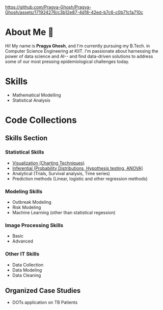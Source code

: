 https://github.com/Pragya-Ghosh/Pragya-Ghosh/assets/171924276/c3b12e87-4d18-42ed-b7c6-c0b71c1a710c

# About Me 👋
Hi! My name is **Pragya Ghosh**, and I'm currently pursuing my B.Tech. in Computer Science Engineering at KIIT. I'm passionate about harnessing the power of data science and AI-- and find data-driven solutions to address some of our most pressing epidemiological challenges today.

# Skills
- Mathematical Modelling
- Statistical Analysis

# Code Collections
## Skills Section 
### Statistical Skills
- [Visualization (Charting Techniques)](#)
- [Inferential (Probability Distributions, Hypothesis testing, ANOVA)](#) 
- Analytical (Trials, Survival analysis, Time series)
- Prediction methods (Linear, logistic and other regression methods)
    
### Modeling Skills
- Outbreak Modeling
- Risk Modeling
- Machine Learning (other than statistical regession)
    
### Image Processing Skills
- Basic
- Advanced
    
### Other IT Skills
- Data Collection
- Data Modeling
- Data Cleaning


## Organized Case Studies
- DOTs application on TB Patients 
